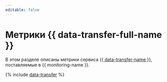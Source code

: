 ```yaml
---
editable: false
---
```


# Метрики {{ data-transfer-full-name }}

В этом разделе описаны метрики сервиса [{{ data-transfer-name }}](../../data-transfer/index.yaml), поставляемые в {{ monitoring-name }}.

{% include [data-transfer](../../_includes/monitoring/metrics-ref/data-transfer.md) %}